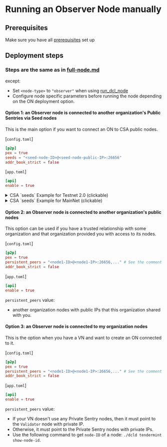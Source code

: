 # Running an Observer Node manually

## Prerequisites

Make sure you have all [prerequisites](./prerequisites.md) set up

## Deployment steps

### Steps are the same as in [full-node.md](./full-node.md)

except:

- Set `<node-type>` to `"observer"` when using [run_dcl_node](./full-node.md#step-8-can-be-automated-using-rundclnode-script)
- Configure node specific parameters before running the node depending on the ON deployment option.

#### Option 1: an Observer node is connected to another organization's Public Sentries via Seed nodes

This is the main option if you want to connect an ON to CSA public nodes.

[`config.toml`]

```toml
[p2p]
pex = true
seeds = "<seed-node-ID>@<seed-node-public-IP>:26656"
addr_book_strict = false
```

[`app.toml`]

```toml
[api]
enable = true
```

<details>
<summary>CSA `seeds` Example for Testnet 2.0 (clickable) </summary>

```bash
seeds = "8190bf7a220892165727896ddac6e71e735babe5@100.25.175.140:26656"
```

</details>

<details>
<summary>CSA `seeds` Example for MainNet (clickable) </summary>

  ```bash
seeds = "ba1f547b83040904568f181a39ebe6d7e29dd438@54.183.6.67:26656"
```

</details>

#### Option 2: an Observer node is connected to another organization's public nodes

This option can be used if you have a trusted relationship with some organization and that organization
provided you with access to its nodes.   

[`config.toml`]

  ```toml
  [p2p]
  pex = true
  persistent_peers = "<node1-ID>@<node1-IP>:26656,..." # See the comment below on what values should be set here
  addr_book_strict = false
  ```

[`app.toml`]

  ```toml
  [api]
  enable = true
  ```

`persistent_peers` value:
  - another organization nodes with public IPs that this organization shared with you. 

    
#### Option 3: an Observer node is connected to my organization nodes

This is the option when you have a VN and want to create an ON connected to it.

  [`config.toml`]

  ```toml
  [p2p]
  pex = true
  persistent_peers = "<node1-ID>@<node1-IP>:26656,..." # See the comment below on what values should be set here
  addr_book_strict = false
  ```

  [`app.toml`]

  ```toml
  [api]
  enable = true
  ```
  
  `persistent_peers` value:
   - If your VN doesn't use any Private Sentry nodes, then it must point to the `Validator` node with private IP.
   - Otherwise, it must point to the Private Sentry nodes with private IPs.
   - Use the following command to get `node-ID` of a node: `./dcld tendermint show-node-id`.


